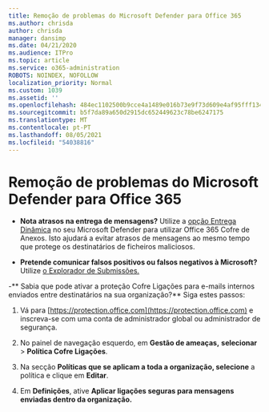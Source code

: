 ```yaml
---
title: Remoção de problemas do Microsoft Defender para Office 365
ms.author: chrisda
author: chrisda
manager: dansimp
ms.date: 04/21/2020
ms.audience: ITPro
ms.topic: article
ms.service: o365-administration
ROBOTS: NOINDEX, NOFOLLOW
localization_priority: Normal
ms.custom: 1039
ms.assetid: ''
ms.openlocfilehash: 484ec1102500b9cce4a1489e016b73e9f73d609e4af95fff13405857d34f3978
ms.sourcegitcommit: b5f7da89a650d2915dc652449623c78be6247175
ms.translationtype: MT
ms.contentlocale: pt-PT
ms.lasthandoff: 08/05/2021
ms.locfileid: "54038816"
---
```

# <a name="troubleshooting-microsoft-defender-for-office-365"></a>Remoção de problemas do Microsoft Defender para Office 365

- **Nota atrasos na entrega de mensagens?** Utilize a [opção Entrega Dinâmica](/microsoft-365/security/office-365-security/dynamic-delivery-and-previewing) no seu Microsoft Defender para utilizar Office 365 Cofre de Anexos. Isto ajudará a evitar atrasos de mensagens ao mesmo tempo que protege os destinatários de ficheiros maliciosos.

- **Pretende comunicar falsos positivos ou falsos negativos à Microsoft?** Utilize [o Explorador de Submissões.](https://protection.office.com/reportsubmission)

-** Sabia que pode ativar a proteção Cofre Ligações para e-mails internos enviados entre destinatários na sua organização?** Siga estes passos:

  1. Vá para [https://protection.office.com](https://protection.office.com) e inscreva-se com uma conta de administrador global ou administrador de segurança.

  2. No painel de navegação esquerdo, em **Gestão de ameaças,** **selecionar** \> **Política Cofre Ligações**.

  3. Na secção **Políticas que se aplicam a toda a organização, selecione** a política e clique em **Editar**.

  4. Em **Definições**, ative **Aplicar ligações seguras para mensagens enviadas dentro da organização.**
